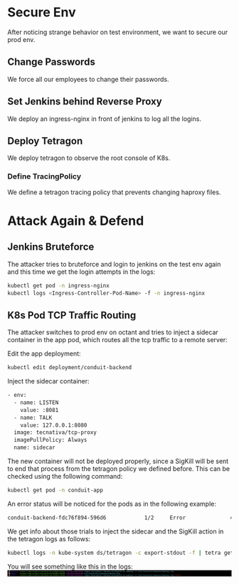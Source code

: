 # Secure Env

After noticing strange behavior on test environment, we want to secure our prod env.

## Change Passwords

We force all our employees to change their passwords.

## Set Jenkins behind Reverse Proxy

We deploy an ingress-nginx in front of jenkins to log all the logins.

## Deploy Tetragon

We deploy tetragon to observe the root console of K8s.

### Define TracingPolicy

We define a tetragon tracing policy that prevents changing haproxy files.

# Attack Again & Defend

## Jenkins Bruteforce

The attacker tries to bruteforce and login to jenkins on the test env again and this time we get the login attempts in the logs:

```bash
kubectl get pod -n ingress-nginx
kubectl logs <Ingress-Controller-Pod-Name> -f -n ingress-nginx
```

## K8s Pod TCP Traffic Routing

The attacker switches to prod env on octant and tries to inject a sidecar container in the app pod, which routes all the tcp traffic to a remote server:

Edit the app deployment:

```bash
kubectl edit deployment/conduit-backend
```

Inject the sidecar container:

```bash
- env:
  - name: LISTEN
    value: :8081
  - name: TALK
    value: 127.0.0.1:8080
  image: tecnativa/tcp-proxy
  imagePullPolicy: Always
  name: sidecar
```

The new container will not be deployed properly, since a SigKill will be sent to end that process from the tetragon policy we defined before. This can be checked using the following command:

```bash
kubectl get pod -n conduit-app
```

An error status will be noticed for the pods as in the following example:

```bash
conduit-backend-fdc76f894-596d6            1/2     Error              4 (51s ago)   98s
```

We get info about those trials to inject the sidecar and the SigKill action in the tetragon logs as follows:

```bash
kubectl logs -n kube-system ds/tetragon -c export-stdout -f | tetra getevents -o compact
```

You will see something like this in the logs:
![tetragon logs](./images/tetragonLogs.png "Tetragon Logs")
